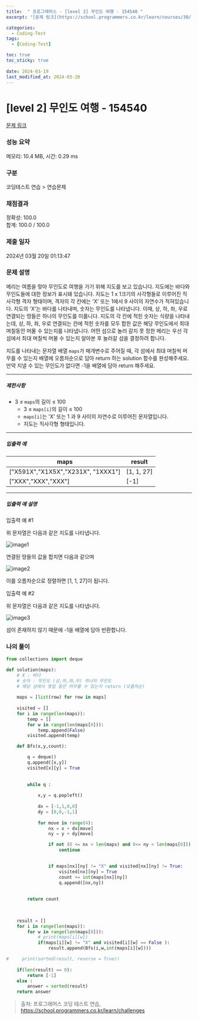 ```yaml
---
title:  " 프로그래머스 - [level 2] 무인도 여행 - 154540 "
excerpt: "[문제 링크](https://school.programmers.co.kr/learn/courses/30/lessons/154540)"

categories:
  - Coding-Test
tags:
  - [Coding-Test]

toc: true
toc_sticky: true
 
date: 2024-03-19
last_modified_at: 2024-03-20
---
```


# [level 2] 무인도 여행 - 154540 

[문제 링크](https://school.programmers.co.kr/learn/courses/30/lessons/154540) 

### 성능 요약

메모리: 10.4 MB, 시간: 0.29 ms

### 구분

코딩테스트 연습 > 연습문제

### 채점결과

정확성: 100.0<br/>합계: 100.0 / 100.0

### 제출 일자

2024년 03월 20일 01:13:47

### 문제 설명

<p>메리는 여름을 맞아 무인도로 여행을 가기 위해 지도를 보고 있습니다. 지도에는 바다와 무인도들에 대한 정보가 표시돼 있습니다. 지도는 1 x 1크기의 사각형들로 이루어진 직사각형 격자 형태이며, 격자의 각 칸에는 'X' 또는 1에서 9 사이의 자연수가 적혀있습니다. 지도의 'X'는 바다를 나타내며, 숫자는 무인도를 나타냅니다. 이때, 상, 하, 좌, 우로 연결되는 땅들은 하나의 무인도를 이룹니다. 지도의 각 칸에 적힌 숫자는 식량을 나타내는데, 상, 하, 좌, 우로 연결되는 칸에 적힌 숫자를 모두 합한 값은 해당 무인도에서 최대 며칠동안 머물 수 있는지를 나타냅니다. 어떤 섬으로 놀러 갈지 못 정한 메리는 우선 각 섬에서 최대 며칠씩 머물 수 있는지 알아본 후 놀러갈 섬을 결정하려 합니다.</p>

<p>지도를 나타내는 문자열 배열 <code>maps</code>가 매개변수로 주어질 때, 각 섬에서 최대 며칠씩 머무를 수 있는지 배열에 오름차순으로 담아 return 하는 solution 함수를 완성해주세요. 만약 지낼 수 있는 무인도가 없다면 -1을 배열에 담아 return 해주세요.</p>

<hr>

<h5>제한사항</h5>

<ul>
<li>3 ≤ <code>maps</code>의 길이 ≤ 100

<ul>
<li>3 ≤ <code>maps[i]</code>의 길이 ≤ 100</li>
<li><code>maps[i]</code>는 'X' 또는 1 과 9 사이의 자연수로 이루어진 문자열입니다.</li>
<li>지도는 직사각형 형태입니다.</li>
</ul></li>
</ul>

<hr>

<h5>입출력 예</h5>
<table class="table">
        <thead><tr>
<th>maps</th>
<th>result</th>
</tr>
</thead>
        <tbody><tr>
<td>["X591X","X1X5X","X231X", "1XXX1"]</td>
<td>[1, 1, 27]</td>
</tr>
<tr>
<td>["XXX","XXX","XXX"]</td>
<td>[-1]</td>
</tr>
</tbody>
      </table>
<hr>

<h5>입출력 예 설명</h5>

<p>입출력 예 #1</p>

<p>위 문자열은 다음과 같은 지도를 나타냅니다.</p>

<p><img src="https://user-images.githubusercontent.com/62426665/206862823-4633fbf1-c075-4d35-b577-26f504dcd332.png" title="" alt="image1"></p>

<p>연결된 땅들의 값을 합치면 다음과 같으며</p>

<p><img src="https://user-images.githubusercontent.com/62426665/209070615-ae568f20-cf06-4f88-8d4f-8e9861af2d36.png" title="" alt="image2"></p>

<p>이를 오름차순으로 정렬하면 [1, 1, 27]이 됩니다.</p>

<p>입출력 예 #2</p>

<p>위 문자열은 다음과 같은 지도를 나타냅니다.</p>

<p><img src="https://user-images.githubusercontent.com/62426665/206863265-0a371c69-d4b5-411a-972f-bdc36b90c917.png" title="" alt="image3"></p>

<p>섬이 존재하지 않기 때문에 -1을 배열에 담아 반환합니다.</p>


### 나의 풀이
```python
from collections import deque

def solution(maps):
    # X : 바다
    # 숫자 : 무인도 (상,하,좌,우) 하나의 무인도 
    # 해당 섬에서 몇일 동안 머무를 수 있는지 return (오름차순)
    
    maps = [list(row) for row in maps]
    
    visited = []
    for i in range(len(maps)):
        temp = []
        for w in range(len(maps[0])):
            temp.append(False)
        visited.append(temp)

    def Bfs(x,y,count):

        q = deque()
        q.append([x,y])
        visited[x][y] = True
        
        
        while q : 
            
            x,y = q.popleft()
            
            dx = [-1,1,0,0]
            dy = [0,0,-1,1]
            
            for move in range(4):
                nx = x + dx[move]
                ny = y + dy[move]        

                if not (0 <= nx < len(maps) and 0<= ny < len(maps[0])):
                    continue
                

                if maps[nx][ny] != "X" and visited[nx][ny] != True:
                    visited[nx][ny] = True
                    count += int(maps[nx][ny])
                    q.append([nx,ny])
                
        
        return count 
    

    
    result = [] 
    for i in range(len(maps)):
        for w in range(len(maps[0])):
            # print(maps[i][w])
            if(maps[i][w] != "X" and visited[i][w] == False ):
                result.append(Bfs(i,w,int(maps[i][w])))

#     print(sorted(result, reverse = True))     
   
    if(len(result) == 0):
        return [-1]
    else : 
        answer = sorted(result)
    return answer
```

> 출처: 프로그래머스 코딩 테스트 연습, https://school.programmers.co.kr/learn/challenges
